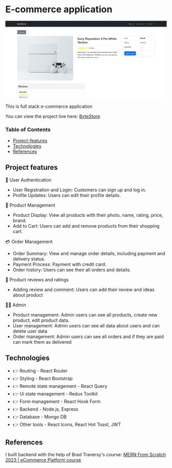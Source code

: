 # E-commerce application

![ByteStore](/frontend/public/images/e-commerce-ss.png)

This is full stack e-commerce application

You can view the project live here:
[ByteStore](https://bytestore-neuv.onrender.com/)

### Table of Contents

- [Project-features](#project-features)
- [Technologies](#technologies)
- [References](#references)

## Project features

👤 User Authentication

- User Registration and Login: Customers can sign up and log in.
- Profile Updates: Users can edit their profile details.

🛒 Product Management

- Product Display: View all products with their photo, name, rating, price, brand.
- Add to Cart: Users can add and remove products from their shopping cart.

💳 Order Management

- Order Summary: View and manage order details, including payment and delivery status.
- Payment Process: Payment with credit card.
- Order history: Users can see their all orders and details.

💬 Product reviews and ratings

- Adding review and comment: Users can add their review and ideas about product

👨‍💼 Admin

- Product management: Admin users can see all products, create new product, edit product data.
- User management: Admin users can see all data about users and can delete user data
- Order management: Admin users can see all orders and if they are paid can mark them as delivered

## Technologies

- 👉 Routing - React Router
- 👉 Styling - React Bootstrap
- 👉 Remote state management - React Query
- 👉 Ui state management - Redux Toolkit
- 👉 Form management - React Hook Form
- 👉 Backend - Node.js, Express
- 👉 Database - Mongo DB
- 👉 Other tools - React Icons, React Hot Toast, JWT

## References

I built backend with the help of Brad Traversy's course: [MERN From Scratch 2023 | eCommerce Platform course](https://www.udemy.com/course/mern-ecommerce/)
